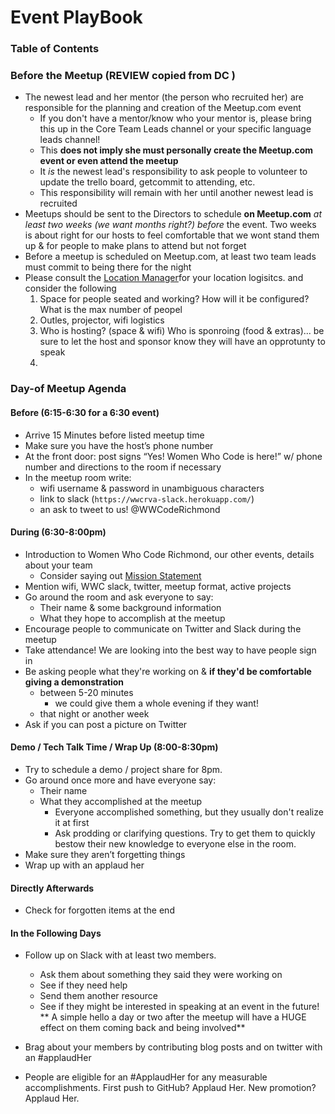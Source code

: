 # Event PlayBook 

### Table of Contents 

### Before the Meetup (REVIEW copied from DC )
- The newest lead and her mentor (the person who recruited her) are responsible for the planning and creation of the Meetup.com event
  - If you don't have a mentor/know who your mentor is, please bring this up in the Core Team Leads channel or your specific language leads channel!
  - This **does not imply she must personally create the Meetup.com event or even attend the meetup**
  - It _is_ the newest lead's responsibility to ask people to volunteer to update the trello board, getcommit to attending, etc.
  - This responsibility will remain with her until another newest lead is recruited
- Meetups should be sent to the Directors to schedule **on Meetup.com** _at least two weeks (we want months right?) before_ the event. Two weeks is about right for our hosts to feel comfortable that we wont stand them up & for people to make plans to attend but not forget
- Before a meetup is scheduled on Meetup.com, at least two team leads must commit to being there for the night
- Please consult the [Location Manager]()for your location logisitcs. and consider the following
    1. Space for people seated and working? How will it be configured? What is the max number of peopel 
    2. Outles, projector, wifi logistics
    3. Who is hosting? (space & wifi) Who is sponroing (food & extras)... be sure to let the host and sponsor know they will have an opprotunty to speak
    4.

### Day-of Meetup Agenda
#### Before (6:15-6:30 for a 6:30 event)
- Arrive 15 Minutes before listed meetup time
- Make sure you have the host’s phone number
- At the front door: post signs “Yes! Women Who Code is here!” w/ phone number and directions to the room if necessary
- In the meetup room write: 
  - wifi username & password in unambiguous characters
  - link to slack (`https://wwcrva-slack.herokuapp.com/`)
  - an ask to tweet to us! @WWCodeRichmond

#### During (6:30-8:00pm)
- Introduction to  Women Who Code Richmond, our other events, details about your team
  - Consider saying out [Mission Statement]()
- Mention wifi, WWC slack, twitter, meetup format, active projects
- Go around the room and ask everyone to say:
  - Their name & some background information
  - What they hope to accomplish at the meetup
- Encourage people to communicate on Twitter and Slack during the meetup
- Take attendance! We are looking into the best way to have people sign in 
- Be asking people what they're working on & **if they'd be comfortable giving a demonstration** 
  - between 5-20 minutes
    - we could give them a whole evening if they want!
  - that night or another week
- Ask if you can post a picture on Twitter



#### Demo / Tech Talk Time / Wrap Up (8:00-8:30pm)
- Try to schedule a demo / project share for 8pm.
- Go around once more and have everyone say:
  - Their name
  - What they accomplished at the meetup
    - Everyone accomplished something, but they usually don't realize it at first
    - Ask prodding or clarifying questions. Try to get them to quickly bestow their new knowledge to everyone else in the room. 
- Make sure they aren’t forgetting things
- Wrap up with an applaud her 

#### Directly Afterwards
- Check for forgotten items at the end

#### In the Following Days
- Follow up on Slack with at least two members.
  - Ask them about something they said they were working on
  - See if they need help
  - Send them another resource 
  - See if they might be interested in speaking at an event in the future!
** A simple hello a day or two after the meetup will have a HUGE effect on them coming back and being involved**

- Brag about your members by contributing blog posts and on twitter with an #applaudHer
- People are eligible for an #ApplaudHer for any measurable accomplishments. First push to GitHub? Applaud Her. New promotion? Applaud Her.  
